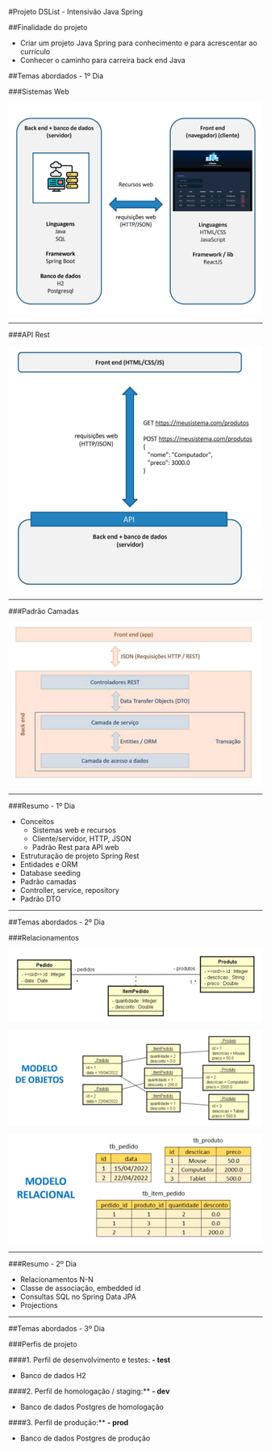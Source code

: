 #Projeto DSList - Intensivão Java Spring

##Finalidade do projeto

* Criar um projeto Java Spring para conhecimento e para acrescentar ao currículo
* Conhecer o caminho para carreira back end Java

##Temas abordados - 1º Dia

###Sistemas Web

![Modelo de domínio DSList](src/main/resources/image/sistemas-web.jpg)

---

###API Rest

![Modelo de domínio DSList](src/main/resources/image/api-rest.jpg)

---

###Padrão Camadas

![Modelo de domínio DSList](src/main/resources/image/padrao-camadas.jpg)

---

###Resumo - 1º Dia

* Conceitos
  * Sistemas web e recursos
  * Cliente/servidor, HTTP, JSON
  * Padrão Rest para API web
* Estruturação de projeto Spring Rest
* Entidades e ORM
* Database seeding
* Padrão camadas
* Controller, service, repository
* Padrão DTO

---

##Temas abordados - 2º Dia

###Relacionamentos

![Modelo de domínio DSList](src/main/resources/image/relacionamentos.jpg)

![Modelo de domínio DSList](src/main/resources/image/relacionamentosModeloObjetos.jpg)

![Modelo de domínio DSList](src/main/resources/image/relacionamentosModeloRelacional.jpg)

---

###Resumo - 2º Dia

* Relacionamentos N-N
* Classe de associação, embedded id
* Consultas SQL no Spring Data JPA
* Projections

---

##Temas abordados - 3º Dia

###Perfis de projeto

####1. Perfil de desenvolvimento e testes:
  **- test**
  - Banco de dados H2

####2. Perfil de homologação / staging:**
  **- dev**
  - Banco de dados Postgres de homologação

####3. Perfil de produção:**
  **- prod**
  - Banco de dados Postgres de produção